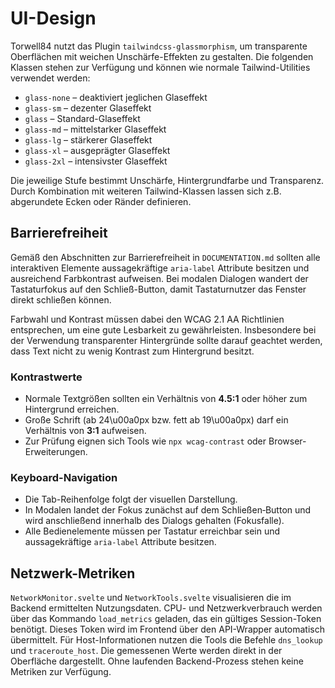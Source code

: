 # UI-Design

Torwell84 nutzt das Plugin `tailwindcss-glassmorphism`, um transparente Oberflächen mit weichen Unschärfe-Effekten zu gestalten. Die folgenden Klassen stehen zur Verfügung und können wie normale Tailwind-Utilities verwendet werden:

- `glass-none` – deaktiviert jeglichen Glaseffekt
- `glass-sm` – dezenter Glaseffekt
- `glass` – Standard-Glaseffekt
- `glass-md` – mittelstarker Glaseffekt
- `glass-lg` – stärkerer Glaseffekt
- `glass-xl` – ausgeprägter Glaseffekt
- `glass-2xl` – intensivster Glaseffekt

Die jeweilige Stufe bestimmt Unschärfe, Hintergrundfarbe und Transparenz. Durch Kombination mit weiteren Tailwind-Klassen lassen sich z.B. abgerundete Ecken oder Ränder definieren.

## Barrierefreiheit

Gemäß den Abschnitten zur Barrierefreiheit in `DOCUMENTATION.md` sollten alle interaktiven Elemente aussagekräftige `aria-label` Attribute besitzen und ausreichend Farbkontrast aufweisen. Bei modalen Dialogen wandert der Tastaturfokus auf den Schließ-Button, damit Tastaturnutzer das Fenster direkt schließen können.

Farbwahl und Kontrast müssen dabei den WCAG&nbsp;2.1 AA Richtlinien entsprechen, um eine gute Lesbarkeit zu gewährleisten. Insbesondere bei der Verwendung transparenter Hintergründe sollte darauf geachtet werden, dass Text nicht zu wenig Kontrast zum Hintergrund besitzt.


### Kontrastwerte

* Normale Textgrößen sollten ein Verhältnis von **4.5:1** oder höher zum Hintergrund erreichen.
* Große Schrift (ab 24\u00a0px bzw. fett ab 19\u00a0px) darf ein Verhältnis von **3:1** aufweisen.
* Zur Prüfung eignen sich Tools wie `npx wcag-contrast` oder Browser-Erweiterungen.

### Keyboard-Navigation

* Die Tab-Reihenfolge folgt der visuellen Darstellung.
* In Modalen landet der Fokus zunächst auf dem Schließen‑Button und wird anschließend innerhalb des Dialogs gehalten (Fokusfalle).
* Alle Bedienelemente müssen per Tastatur erreichbar sein und aussagekräftige `aria-label` Attribute besitzen.

## Netzwerk-Metriken

`NetworkMonitor.svelte` und `NetworkTools.svelte` visualisieren die im Backend ermittelten Nutzungsdaten. CPU- und Netzwerkverbrauch werden über das Kommando `load_metrics` geladen, das ein gültiges Session-Token benötigt. Dieses Token wird im Frontend über den API-Wrapper automatisch übermittelt. Für Host-Informationen nutzen die Tools die Befehle `dns_lookup` und `traceroute_host`. Die gemessenen Werte werden direkt in der Oberfläche dargestellt.
Ohne laufenden Backend-Prozess stehen keine Metriken zur Verfügung.
